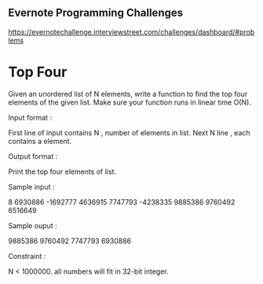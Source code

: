 Evernote Programming Challenges
-------------------------------
https://evernotechallenge.interviewstreet.com/challenges/dashboard/#problems

# Top Four

Given an unordered list of N elements, write a function to find the top four elements of the given list. Make sure your function runs in linear time O(N).
 
Input format :
 
First line of input contains N , number of elements in list.
Next N line , each contains a element.
 
Output format :
 
Print the top four elements of list.
 
Sample input :
 
8
6930886
-1692777
4636915
7747793
-4238335
9885386
9760492
6516649
 
Sample ouput :
 
9885386
9760492
7747793
6930886
 
Constraint :
 
N < 1000000.
all numbers will fit  in 32-bit integer.